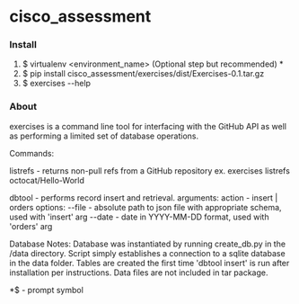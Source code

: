 # cisco_assessment

### Install
1. $ virtualenv <environment_name> (Optional step but recommended) *
2. $ pip install cisco_assessment/exercises/dist/Exercises-0.1.tar.gz
3. $ exercises --help

### About
exercises is a command line tool for interfacing with the GitHub 
API as well as performing a limited set of database operations.

Commands:

listrefs - returns non-pull refs from a GitHub repository
ex. exercises listrefs octocat/Hello-World

dbtool - performs record insert and retrieval.
arguments: action - insert | orders
options: --file - absolute path to json file with appropriate schema, used with 'insert' arg
	 --date - date in YYYY-MM-DD format, used with 'orders' arg

Database Notes:
Database was instantiated by running create_db.py in the /data directory.  Script simply establishes
a connection to a sqlite database in the data folder. Tables are created the first time 'dbtool insert' 
is run after installation per instructions. Data files are not included in tar package.


*$ - prompt symbol
